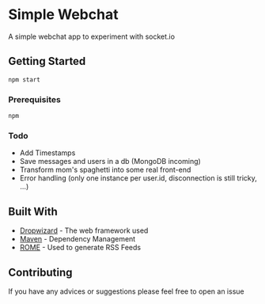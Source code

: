 # Simple Webchat

A simple webchat app to experiment with socket.io

## Getting Started

```
npm start
```

### Prerequisites

```
npm
```

### Todo

* Add Timestamps
* Save messages and users in a db (MongoDB incoming)
* Transform mom's spaghetti into some real front-end
* Error handling (only one instance per user.id, disconnection is still tricky, ...)

## Built With

* [Dropwizard](http://www.dropwizard.io/1.0.2/docs/) - The web framework used
* [Maven](https://maven.apache.org/) - Dependency Management
* [ROME](https://rometools.github.io/rome/) - Used to generate RSS Feeds

## Contributing

If you have any advices or suggestions please feel free to open an issue